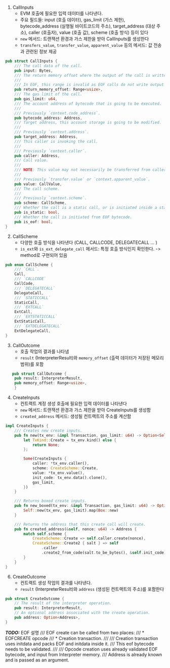 1. CallInputs
   - EVM 호출에 필요한 입력 데이터를 나타낸다.
   - 주요 필드들: input (호출 데이터), gas_limit (가스 제한), bytecode_address (실행될 바이트코드의 주소), target_address (대상 주소), caller (호출자), value (호출 값), scheme (호출 방식) 등이 있다
   - `new` 메서드: 트랜잭션 환경과 가스 제한을 받아 CallInputs를 생성한다
   - `transfers_value`, `transfer_value`, `apparent_value` 등의 메서드: 값 전송과 관련된 정보 제공

``` rust
pub struct CallInputs {
    /// The call data of the call.
    pub input: Bytes,
    /// The return memory offset where the output of the call is written.
    ///
    /// In EOF, this range is invalid as EOF calls do not write output to memory.
    pub return_memory_offset: Range<usize>,
    /// The gas limit of the call.
    pub gas_limit: u64,
    /// The account address of bytecode that is going to be executed.
    ///
    /// Previously `context.code_address`.
    pub bytecode_address: Address,
    /// Target address, this account storage is going to be modified.
    ///
    /// Previously `context.address`.
    pub target_address: Address,
    /// This caller is invoking the call.
    ///
    /// Previously `context.caller`.
    pub caller: Address,
    /// Call value.
    ///
    /// NOTE: This value may not necessarily be transferred from caller to callee, see [`CallValue`].
    ///
    /// Previously `transfer.value` or `context.apparent_value`.
    pub value: CallValue,
    /// The call scheme.
    ///
    /// Previously `context.scheme`.
    pub scheme: CallScheme,
    /// Whether the call is a static call, or is initiated inside a static call.
    pub is_static: bool,
    /// Whether the call is initiated from EOF bytecode.
    pub is_eof: bool,
}
```

2. CallScheme
   - 다양한 호출 방식을 나타낸다 (CALL, CALLCODE, DELEGATECALL ... )
   - `is_ext`와 `is_ext_delegate_call` 메서드: 특정 호출 방식인지 확인한다. -> method로 구현되어 있음 
``` rust
pub enum CallScheme {
    /// `CALL`.
    Call,
    /// `CALLCODE`
    CallCode,
    /// `DELEGATECALL`
    DelegateCall,
    /// `STATICCALL`
    StaticCall,
    /// `EXTCALL`
    ExtCall,
    /// `EXTSTATICCALL`
    ExtStaticCall,
    /// `EXTDELEGATECALL`
    ExtDelegateCall,
}
```

3. CallOutcome
   - 호출 작업의 결과를 나타냄
   - `result` (InterpreterResult)와 `memory_offset` (출력 데이터가 저장된 메모리 범위)를 포함
```rust
   pub struct CallOutcome {
    pub result: InterpreterResult,
    pub memory_offset: Range<usize>,
    }


```
4. CreateInputs
   - 컨트랙트 계정 생성 호출에 필요한 입력 데이터를 나타낸다
   - `new` 메서드: 트랜잭션 환경과 가스 제한을 받아 CreateInputs를 생성함
   - `created_address` 메서드: 생성될 컨트랙트의 주소를 계산함
```rust
impl CreateInputs {
    /// Creates new create inputs.
    pub fn new(tx_env: &impl Transaction, gas_limit: u64) -> Option<Self> {
        let TxKind::Create = tx_env.kind() else {
            return None;
        };

        Some(CreateInputs {
            caller: *tx_env.caller(),
            scheme: CreateScheme::Create,
            value: *tx_env.value(),
            init_code: tx_env.data().clone(),
            gas_limit,
        })
    }

    /// Returns boxed create inputs.
    pub fn new_boxed(tx_env: &impl Transaction, gas_limit: u64) -> Option<Box<Self>> {
        Self::new(tx_env, gas_limit).map(Box::new)
    }

    /// Returns the address that this create call will create.
    pub fn created_address(&self, nonce: u64) -> Address {
        match self.scheme {
            CreateScheme::Create => self.caller.create(nonce),
            CreateScheme::Create2 { salt } => self
                .caller
                .create2_from_code(salt.to_be_bytes(), &self.init_code),
        }
    }
}
```

6. CreateOutcome
   - 컨트랙트 생성 작업의 결과를 나타낸다.
   - `result` (InterpreterResult)와 `address` (생성된 컨트랙트의 주소)를 포함한다
```rust
pub struct CreateOutcome {
    // The result of the interpreter operation.
    pub result: InterpreterResult,
    // An optional address associated with the create operation.
    pub address: Option<Address>,
}
```

***TODO:***
EOF 설명 
/// EOF create can be called from two places:
/// * EOFCREATE opcode
/// * Creation transaction.
///
/// Creation transaction uses initdata and packs EOF and initdata inside it.
/// This eof bytecode needs to be validated.
///
/// Opcode creation uses already validated EOF bytecode, and input from Interpreter memory.
/// Address is already known and is passed as an argument.